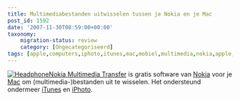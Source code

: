 ```yaml
---
title: Multimediabestanden uitwisselen tussen je Nokia en je Mac
post_id: 1592
date: '2007-11-30T08:59:00+00:00'
taxonomy:
    migration-status: review
    category: [Ongecategoriseerd]
tags: [apple,computers,iphoto,itunes,mac,mobiel,multimedia,nokia,apple,computers,iphoto,itunes,mac,mobiel,multimedia,nokia]
---
```

[![Headphone](/images/2007/12/headphone_781594_72615440_400px.thumbnail.jpg)Nokia Multimedia Transfer](http://europe.nokia.com/A4423134) is gratis software van [Nokia](http://www.nokia.nl/) voor je [Mac](http://www.apple.com/nl/mac) om (multimedia-)bestanden uit te wisselen. Het ondersteund ondermeer [iTunes](http://www.apple.com/nl/itunes) en [iPhoto](http://www.apple.com/nl/iphoto).
